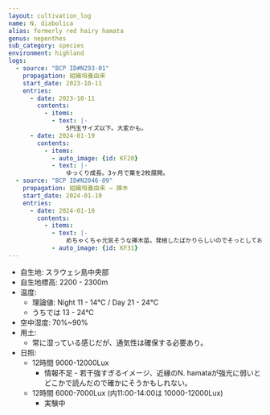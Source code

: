 ```yaml
---
layout: cultivation_log
name: N. diabolica
alias: formerly red hairy hamata
genus: nepenthes
sub_category: species
environment: highland
logs:
  - source: "BCP ID#N293-01"
    propagation: 組織培養由来
    start_date: 2023-10-11
    entries:
      - date: 2023-10-11
        contents:
          - items:
            - text: |-
                5円玉サイズ以下。大変かも。
      - date: 2024-01-19
        contents:
          - items:
            - auto_image: {id: KF20}
            - text: |-
                ゆっくり成長。3ヶ月で葉を2枚展開。
  - source: "BCP ID#N2046-09"
    propagation: 組織培養由来 → 挿木
    start_date: 2024-01-10
    entries:
      - date: 2024-01-10
        contents:
          - items:
            - text: |-
                めちゃくちゃ元気そうな挿木苗。発根したばかりらしいのでそっとしておく。
            - auto_image: {id: KF31}
---
```

- 自生地: スラウェシ島中央部
- 自生地標高: 2200 - 2300m
- 温度:
  - 理論値: Night 11 - 14℃ / Day 21 - 24℃
  - うちでは 13 - 24℃
- 空中湿度: 70%~90%
- 用土:
  - 常に湿っている感じだが、通気性は確保する必要あり。
- 日照:
  - 12時間 9000-12000Lux
    - 情報不足 - 若干強すぎるイメージ、近縁のN. hamataが強光に弱いとどこかで読んだので確かにそうかもしれない。
  - 12時間 6000-7000Lux (内11:00-14:00は 10000-12000Lux)
    - 実験中
